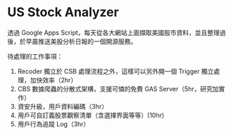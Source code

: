 # US Stock Analyzer

透過 Google Apps Script，每天從各大網站上面擷取美國股市資料，並且整理過後，於早晨推送美股分析日報的一個開源服務。

待處理的工作事項：
1. Recoder 獨立於 CSB 處理流程之外，這樣可以另外開一個 Trigger 獨立處理，加快效率（2hr）
2. CBS 數據爬蟲的分散式架構，支援可憐的免費 GAS Server（5hr，研究加實作）
3. 資安升級，用戶資料編碼（3hr）
4. 用戶可自訂義股票觀察清單（含選擇界面等等）(10hr)
5. 用戶行為追蹤 Log（3hr）
